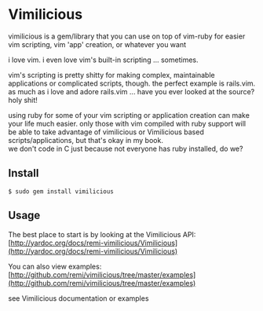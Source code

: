 Vimilicious
===========

vimilicious is a gem/library that you can use on top of vim-ruby 
for easier vim scripting, vim 'app' creation, or whatever you want

i love vim.  i even love vim's built-in scripting ... sometimes.

vim's scripting is pretty shitty for making complex, maintainable applications 
or complicated scripts, though.  the perfect example is rails.vim.
as much as i love and adore rails.vim ... have you ever looked at the source?  holy shit!

using ruby for some of your vim scripting or application creation can make your life much easier.
only those with vim compiled with ruby support will be able to take advantage of vimilicious or 
Vimilicious based scripts/applications, but that's okay in my book.  
we don't code in C just because not everyone has ruby installed, do we?

Install
-------

    $ sudo gem install vimilicious

Usage
-----

The best place to start is by looking at the Vimilicious API: [http://yardoc.org/docs/remi-vimilicious/Vimilicious](http://yardoc.org/docs/remi-vimilicious/Vimilicious)

You can also view examples: [http://github.com/remi/vimilicious/tree/master/examples](http://github.com/remi/vimilicious/tree/master/examples)

see Vimilicious documentation or examples
